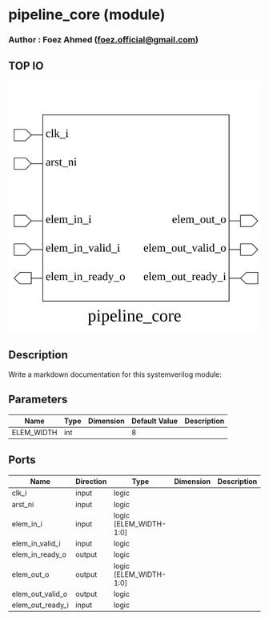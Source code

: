 # pipeline_core (module)

### Author : Foez Ahmed (foez.official@gmail.com)

## TOP IO
<img src="./pipeline_core_top.svg">

## Description

Write a markdown documentation for this systemverilog module:

## Parameters
|Name|Type|Dimension|Default Value|Description|
|-|-|-|-|-|
|ELEM_WIDTH|int||8||

## Ports
|Name|Direction|Type|Dimension|Description|
|-|-|-|-|-|
|clk_i|input|logic|||
|arst_ni|input|logic|||
|elem_in_i|input|logic [ELEM_WIDTH-1:0]|||
|elem_in_valid_i|input|logic|||
|elem_in_ready_o|output|logic|||
|elem_out_o|output|logic [ELEM_WIDTH-1:0]|||
|elem_out_valid_o|output|logic|||
|elem_out_ready_i|input|logic|||

